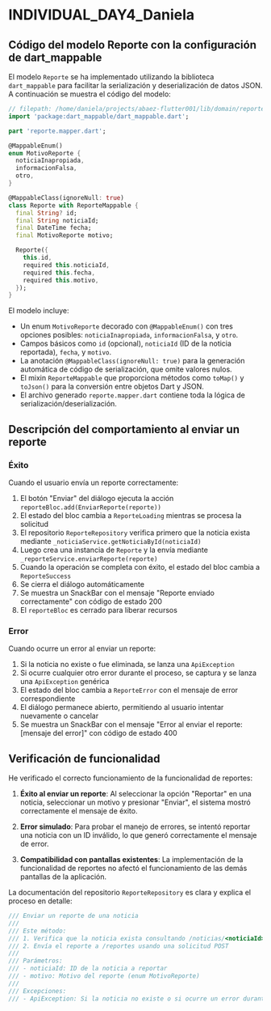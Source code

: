 # INDIVIDUAL_DAY4_Daniela

## Código del modelo Reporte con la configuración de dart_mappable

El modelo `Reporte` se ha implementado utilizando la biblioteca `dart_mappable` para facilitar la serialización y deserialización de datos JSON. A continuación se muestra el código del modelo:

```dart
// filepath: /home/daniela/projects/abaez-flutter001/lib/domain/reporte.dart
import 'package:dart_mappable/dart_mappable.dart';

part 'reporte.mapper.dart';

@MappableEnum()
enum MotivoReporte {
  noticiaInapropiada,
  informacionFalsa,
  otro,
}

@MappableClass(ignoreNull: true)
class Reporte with ReporteMappable {
  final String? id;
  final String noticiaId;
  final DateTime fecha;
  final MotivoReporte motivo;

  Reporte({
    this.id,
    required this.noticiaId,
    required this.fecha,
    required this.motivo,
  });
}
```

El modelo incluye:
- Un enum `MotivoReporte` decorado con `@MappableEnum()` con tres opciones posibles: `noticiaInapropiada`, `informacionFalsa`, y `otro`.
- Campos básicos como `id` (opcional), `noticiaId` (ID de la noticia reportada), `fecha`, y `motivo`.
- La anotación `@MappableClass(ignoreNull: true)` para la generación automática de código de serialización, que omite valores nulos.
- El mixin `ReporteMappable` que proporciona métodos como `toMap()` y `toJson()` para la conversión entre objetos Dart y JSON.
- El archivo generado `reporte.mapper.dart` contiene toda la lógica de serialización/deserialización.

## Descripción del comportamiento al enviar un reporte

### Éxito
Cuando el usuario envía un reporte correctamente:
1. El botón "Enviar" del diálogo ejecuta la acción `reporteBloc.add(EnviarReporte(reporte))`
2. El estado del bloc cambia a `ReporteLoading` mientras se procesa la solicitud
3. El repositorio `ReporteRepository` verifica primero que la noticia exista mediante `_noticiaService.getNoticiaById(noticiaId)`
4. Luego crea una instancia de `Reporte` y la envía mediante `_reporteService.enviarReporte(reporte)`
5. Cuando la operación se completa con éxito, el estado del bloc cambia a `ReporteSuccess`
6. Se cierra el diálogo automáticamente
7. Se muestra un SnackBar con el mensaje "Reporte enviado correctamente" con código de estado 200
8. El `reporteBloc` es cerrado para liberar recursos

### Error
Cuando ocurre un error al enviar un reporte:
1. Si la noticia no existe o fue eliminada, se lanza una `ApiException`
2. Si ocurre cualquier otro error durante el proceso, se captura y se lanza una `ApiException` genérica
3. El estado del bloc cambia a `ReporteError` con el mensaje de error correspondiente
4. El diálogo permanece abierto, permitiendo al usuario intentar nuevamente o cancelar
5. Se muestra un SnackBar con el mensaje "Error al enviar el reporte: [mensaje del error]" con código de estado 400

## Verificación de funcionalidad

He verificado el correcto funcionamiento de la funcionalidad de reportes:

1. **Éxito al enviar un reporte**: Al seleccionar la opción "Reportar" en una noticia, seleccionar un motivo y presionar "Enviar", el sistema mostró correctamente el mensaje de éxito.

2. **Error simulado**: Para probar el manejo de errores, se intentó reportar una noticia con un ID inválido, lo que generó correctamente el mensaje de error.

3. **Compatibilidad con pantallas existentes**: La implementación de la funcionalidad de reportes no afectó el funcionamiento de las demás pantallas de la aplicación.

La documentación del repositorio `ReporteRepository` es clara y explica el proceso en detalle:
```dart
/// Enviar un reporte de una noticia
/// 
/// Este método:
/// 1. Verifica que la noticia exista consultando /noticias/<noticiaId>
/// 2. Envía el reporte a /reportes usando una solicitud POST
/// 
/// Parámetros:
/// - noticiaId: ID de la noticia a reportar
/// - motivo: Motivo del reporte (enum MotivoReporte)
/// 
/// Excepciones:
/// - ApiException: Si la noticia no existe o si ocurre un error durante el proceso
```